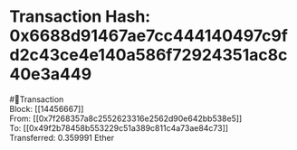 
Transaction Hash: 0x6688d91467ae7cc444140497c9fd2c43ce4e140a586f72924351ac8c40e3a449
====================================================================================
  
#💸Transaction  
Block: [[14456667]]  
From: [[0x7f268357a8c2552623316e2562d90e642bb538e5]]  
To: [[0x49f2b78458b553229c51a389c811c4a73ae84c73]]  
Transferred: 0.359991 Ether
